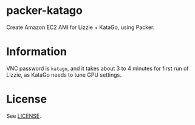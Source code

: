 # packer-katago

Create Amazon EC2 AMI for Lizzie + KataGo, using Packer.

# Information

VNC password is `katago`, and it takes about 3 to 4 minutes for first run of Lizzie, as KataGo needs to tune GPU settings.

# License

See [LICENSE](LICENSE).

